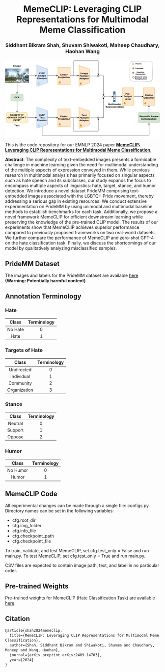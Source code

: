 <h1 font-size:40px align="center">MemeCLIP: Leveraging CLIP Representations for Multimodal Meme Classification</h2>
<h3 font-size:40px align="center">Siddhant Bikram Shah, Shuvam Shiwakoti, Maheep Chaudhary, Haohan Wang</h3>

<p align="center">
  <img src="MemeCLIP.png" />
</p>

This is the code repository for our EMNLP 2024 paper **<a href="https://arxiv.org/abs/2409.14703">MemeCLIP: Leveraging CLIP Representations for Multimodal Meme Classification**.</a>

**Abstract**: The complexity of text-embedded images presents a formidable challenge in machine learning given the need for multimodal understanding of the multiple aspects of expression conveyed in them. While previous research in multimodal analysis has primarily focused on singular aspects such as hate speech and its subclasses, our study expands the focus to encompass multiple aspects of linguistics: hate, target, stance, and humor detection. We introduce a novel dataset PrideMM comprising text-embedded images associated with the LGBTQ+ Pride movement, thereby addressing a serious gap in existing resources. We conduct extensive experimentation on PrideMM by using unimodal and multimodal baseline methods to establish benchmarks for each task. Additionally, we propose a novel framework MemeCLIP for efficient downstream learning while preserving the knowledge of the pre-trained CLIP model. The results of our experiments show that MemeCLIP achieves superior performance compared to previously proposed frameworks on two real-world datasets. We further compare the performance of MemeCLIP and zero-shot GPT-4 on the hate classification task. Finally, we discuss the shortcomings of our model by qualitatively analyzing misclassified samples.

## PrideMM Dataset

The images and labels for the PrideMM dataset are available <a href="https://drive.google.com/file/d/17WozXiXfq44Z6kkWsPPDHRzqIH2daUaQ/view?usp=sharing">here</a> <strong>(Warning: Potentially harmful content)</strong>.

## Annotation Terminology

### Hate
|  Class | Terminology | 
| :--------: | :--------: | 
| No Hate | 0 | 
| Hate | 1 | 

### Targets of Hate
|  Class | Terminology | 
| :--------: | :--------: | 
| Undirected | 0 | 
| Individual | 1 | 
| Community | 2 | 
| Organization | 3 |

### Stance
|  Class | Terminology | 
| :--------: | :--------: | 
| Neutral | 0 | 
| Support | 1 | 
| Oppose | 2 | 

### Humor
|  Class | Terminology | 
| :--------: | :--------: | 
| No Humor | 0 | 
| Humor | 1 | 

## MemeCLIP Code

All experimental changes can be made through a single file: configs.py. Directory names can be set in the following variables:

+ cfg.root_dir 
+ cfg.img_folder
+ cfg.info_file 
+ cfg.checkpoint_path
+ cfg.checkpoint_file

To train, validate, and test MemeCLIP, set cfg.test_only = False and run main.py.
To test MemeCLIP, set cfg.test_only = True and run main.py.

CSV files are expected to contain image path, text, and label in no particular order.

## Pre-trained Weights

Pre-trained weights for MemeCLIP (Hate Classification Task) are available <a href="https://drive.google.com/file/d/1sUlHw5fSvzPRnMu_K4uzHQY-df3E2pSi/view?usp=sharing">here</a>.

## Citation

```
@article{shah2024memeclip,
  title={MemeCLIP: Leveraging CLIP Representations for Multimodal Meme Classification},
  author={Shah, Siddhant Bikram and Shiwakoti, Shuvam and Chaudhary, Maheep and Wang, Haohan},
  journal={arXiv preprint arXiv:2409.14703},
  year={2024}
}
```

